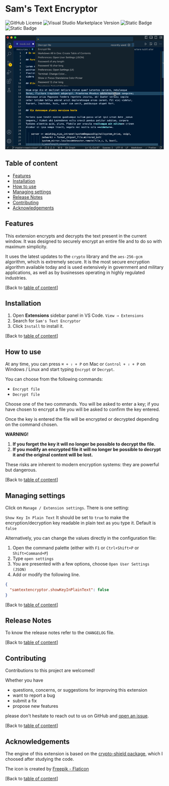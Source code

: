 # Sam's Text Encryptor

![GitHub License](https://img.shields.io/github/license/ThornDuke/sams-pwd-generator?style=plastic&logo=gnu)
![Visual Studio Marketplace Version](https://img.shields.io/visual-studio-marketplace/v/thornduke.sams-file-encryptor.svg?style=plastic&logo=visualstudiocode)
![Static Badge](https://img.shields.io/badge/strong-security?style=plastic&logo=keepassxc&logoColor=white&label=security&labelColor=black&color=red)
![Static Badge](https://img.shields.io/badge/enabled-crypto?style=plastic&logo=alienware&logoColor=white&label=crypto&labelColor=black&color=green)

<!--
![Visual Studio Marketplace Rating Stars](https://img.shields.io/visual-studio-marketplace/stars/thornduke.sams-pw-gen.svg?style=plastic)
![Visual Studio Marketplace Rating](https://img.shields.io/visual-studio-marketplace/r/thornduke.sams-pw-gen.svg?style=plastic)
![Visual Studio Marketplace Installs](https://img.shields.io/visual-studio-marketplace/i/thornduke.sams-pw-gen.svg?style=plastic)
![Visual Studio Marketplace Downloads](https://img.shields.io/visual-studio-marketplace/d/thornduke.sams-pw-gen.svg?style=plastic)
-->

<img
  src="https://github.com/ThornDuke/sams-encryptor/raw/master/resources/demo.gif"
  alt="Demo"
  width="650"
/>

## Table of content

- [Features](#features)
- [Installation](#installation)
- [How to use](#how-to-use)
- [Managing settings](#managing-settings)
- [Release Notes](#release-notes)
- [Contributing](#contributing)
- [Acknowledgements](#acknowledgements)

## Features

This extension encrypts and decrypts the text present in the current window. It
was designed to securely encrypt an entire file and to do so with maximum
simplicity.

It uses the latest updates to the `crypto` library and the `aes-256-gcm`
algorithm, which is extremely secure. It is the most secure encryption algorithm
available today and is used extensively in government and military applications,
as well as by businesses operating in highly regulated industries.

[Back to [table of content](#table-of-content)]

## Installation

1. Open **Extensions** sidebar panel in VS Code. `View → Extensions`
2. Search for `Sam's Text Encryptor`
3. Click `Install` to install it.

[Back to [table of content](#table-of-content)]

## How to use

At any time, you can press `⌘ + ⇧ + P` on Mac or `Control + ⇧ + P` on Windows /
Linux and start typing `Encrypt` or `Decrypt`.

You can choose from the following commands:

- `Encrypt file`
- `Decrypt file`

Choose one of the two commands. You will be asked to enter a key; if you have
chosen to encrypt a file you will be asked to confirm the key entered.

Once the key is entered the file will be encrypted or decrypted depending on the
command chosen.

**WARNING!**

1. **If you forget the key it will no longer be possible to decrypt the file.**
2. **If you modify an encrypted file it will no longer be possible to decrypt it
   and the original content will be lost.**

These risks are inherent to modern encryption systems: they are powerful but
dangerous.

[Back to [table of content](#table-of-content)]

## Managing settings

Click on `Manage / Extension settings`. There is one setting:

`Show Key In Plain Text` It should be set to `true` to make the
encryption/decryption key readable in plain text as you type it. Default is
`false`

Alternatively, you can change the values ​​directly in the configuration file:

1. Open the command palette (either with `F1` or `Ctrl+Shift+P` or
   `Shift+Command+P`)
2. Type `open settings`
3. You are presented with a few options, choose `Open User Settings (JSON)`
4. Add or modify the following line.

```json
{
  "samtextencryptor.showKeyInPlainText": false
}
```

[Back to [table of content](#table-of-content)]

## Release Notes

To know the release notes refer to the `CHANGELOG` file.

[Back to [table of content](#table-of-content)]

## Contributing

Contributions to this project are welcomed!

Whether you have

- questions, concerns, or suggestions for improving this extension
- want to report a bug
- submit a fix
- propose new features

please don't hesitate to reach out to us on GitHub and
[open an issue](https://github.com/ThornDuke/sams-encryptor/issues).

[Back to [table of content](#table-of-content)]

## Acknowledgements

The engine of this extension is based on the
[crypto-shield package](https://socket.dev/npm/package/crypto-shield), which I
choosed after studying the code.

The icon is created by [Freepik - Flaticon](https://www.flaticon.com)

[Back to [table of content](#table-of-content)]
